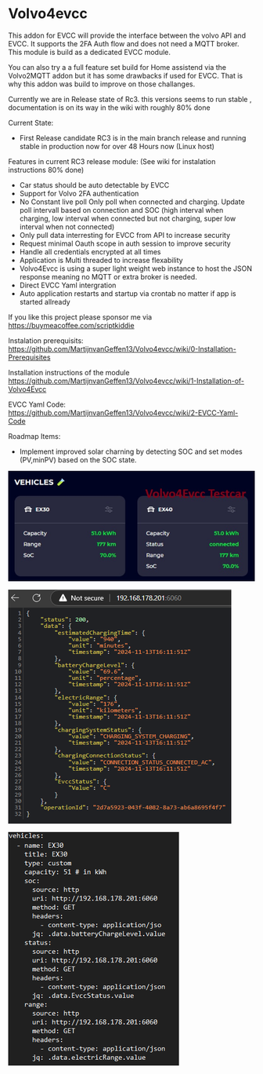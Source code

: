 # Volvo4evcc

This addon for EVCC will provide the interface between the volvo API and EVCC. It supports the 2FA Auth flow and does not need a MQTT broker. This module is build as a dedicated EVCC module. 

You can also try a a full feature set build for Home assistend via the Volvo2MQTT addon but it has some drawbacks if used for EVCC. That is why this addon was build to improve on those challanges.

Currently we are in Release state of Rc3. this versions seems to run stable , documentation is on its way in the wiki with roughly 80% done

Current State:
- First Release candidate RC3 is in the main branch release and running stable in production now for over 48 Hours now (Linux host) 

Features in current RC3 release module: (See wiki for instalation instructions 80% done)

- Car status should be auto detectable by EVCC
- Support for Volvo 2FA authentication
- No Constant live poll Only poll when connected and charging. Update poll intervall based on connection and SOC (high interval when charging, low interval when connected but not charging, super low interval when not connected)
- Only pull data interresting for EVCC from API to increase security
- Request minimal Oauth scope in auth session to improve security
- Handle all credentials encrypted at all times
- Application is Multi threaded to increase flexability 
- Volvo4Evcc is using a super light weight web instance to host the JSON response meaning no MQTT or extra broker is needed.
- Direct EVCC Yaml intergration
- Auto application restarts and startup via crontab no matter if app is started allready

If you like this project please sponsor me via https://buymeacoffee.com/scriptkiddie


Instalation prerequisits:
https://github.com/MartijnvanGeffen13/Volvo4evcc/wiki/0-Installation-Prerequisites

Installation instructions of the module
https://github.com/MartijnvanGeffen13/Volvo4evcc/wiki/1-Installation-of-Volvo4Evcc

EVCC Yaml Code:
https://github.com/MartijnvanGeffen13/Volvo4evcc/wiki/2-EVCC-Yaml-Code


Roadmap Items:

- Implement improved solar charning by detecting SOC and set modes (PV,minPV) based on the SOC state.
  
![alt text](./Images/cars.jpg)  

![alt text](./Images/1.png)

![alt text](./Images/2.png)
